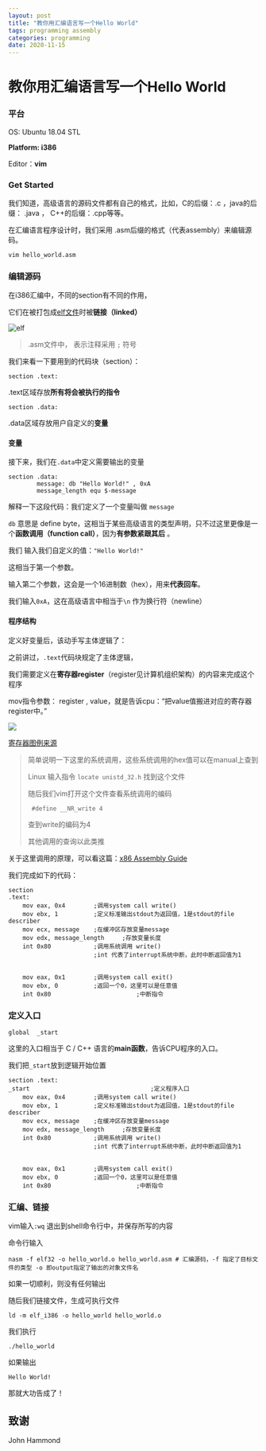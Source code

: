 ```yaml
---
layout: post
title: "教你用汇编语言写一个Hello World"
tags: programming assembly
categories: programming
date: 2020-11-15
---
```

# 教你用汇编语言写一个Hello World

### 平台

OS: Ubuntu 18.04 STL

**Platform: i386**

Editor：**vim**

### Get Started

我们知道，高级语言的源码文件都有自己的格式，比如，C的后缀：.c ，java的后缀： .java ， C++的后缀：.cpp等等。

在汇编语言程序设计时，我们采用 .asm后缀的格式（代表assembly）来编辑源码。

```shell
vim hello_world.asm
```

### 编辑源码

在i386汇编中，不同的section有不同的作用，

它们在被打包成[elf文件](https://en.wikipedia.org/wiki/Executable_and_Linkable_Format)时被**链接（linked）**

![elf](/assets/programming/image/279759ee3d6d55fb68df1ab16f224f4a20a4dd08.jpeg)

> .asm文件中， 表示注释采用 ```;``` 符号

我们来看一下要用到的代码块（section）：

```assembly
section .text:
```

.text区域存放**所有将会被执行的指令**

```assembly
section .data:
```

.data区域存放用户自定义的**变量**

#### 变量

接下来，我们在```.data```中定义需要输出的变量

```assembly
section .data:
		message: db "Hello World!" , 0xA
		message_length equ $-message
```

解释一下这段代码：我们定义了一个变量叫做 ```message```

```db``` 意思是 define byte，这相当于某些高级语言的类型声明，只不过这里更像是一个**函数调用（function call）**，因为**有参数紧跟其后** 。

我们 输入我们自定义的值：```"Hello World!"```

这相当于第一个参数。

输入第二个参数，这会是一个16进制数（hex），用来**代表回车**。

我们输入```0xA```，这在高级语言中相当于```\n``` 作为换行符（newline）



#### 程序结构

定义好变量后，该动手写主体逻辑了：

之前讲过，```.text```代码块规定了主体逻辑，

我们需要定义在**寄存器register**（register见计算机组织架构）的内容来完成这个程序

mov指令参数： register , value，就是告诉cpu：“把value值搬进对应的寄存器register中。”


![](/assets/programming/image/register1.jpg)



[寄存器图例来源](www.tutorialspoint.com/assembly_programming/assembly_registers.htm)

> 简单说明一下这里的系统调用，这些系统调用的hex值可以在manual上查到
>
> Linux 输入指令 ```locate unistd_32.h``` 找到这个文件
>
> 随后我们vim打开这个文件查看系统调用的编码
>
>  ``` #define __NR_write 4```
>
> 查到write的编码为4
>
> 其他调用的查询以此类推

关于这里调用的原理，可以看这篇：[x86 Assembly Guide](https://www.cs.virginia.edu/~evans/cs216/guides/x86.html)

我们完成如下的代码：

```assembly
section
.text:
    mov eax, 0x4        ;调用system call write()
    mov ebx, 1          ;定义标准输出stdout为返回值，1是stdout的file describer
    mov ecx, message    ;在缓冲区存放变量message
    mov edx, message_length     ;存放变量长度
    int 0x80            ;调用系统调用 write()
                        ;int 代表了interrupt系统中断，此时中断返回值为1


    mov eax, 0x1        ;调用system call exit()
    mov ebx, 0          ;返回一个0，这里可以是任意值
    int 0x80						;中断指令
```

### 定义入口

```assembly
global	_start
```

这里的入口相当于 C / C++ 语言的**main函数**，告诉CPU程序的入口。

我们把```_start```放到逻辑开始位置

```assembly
section .text:
_start									;定义程序入口
    mov eax, 0x4        ;调用system call write()
    mov ebx, 1          ;定义标准输出stdout为返回值，1是stdout的file describer
    mov ecx, message    ;在缓冲区存放变量message
    mov edx, message_length     ;存放变量长度
    int 0x80            ;调用系统调用 write()
                        ;int 代表了interrupt系统中断，此时中断返回值为1


    mov eax, 0x1        ;调用system call exit()
    mov ebx, 0          ;返回一个0，这里可以是任意值
    int 0x80						;中断指令
```

### 汇编、链接

vim输入```:wq``` 退出到shell命令行中，并保存所写的内容

命令行输入

```shell
nasm -f elf32 -o hello_world.o hello_world.asm # 汇编源码，-f 指定了目标文件的类型 -o 即output指定了输出的对象文件名
```

如果一切顺利，则没有任何输出

随后我们链接文件，生成可执行文件

```shell
ld -m elf_i386 -o hello_world hello_world.o
```

我们执行

```shell
./hello_world
```

如果输出

```
Hello World!
```

那就大功告成了！



## 致谢

John Hammond
